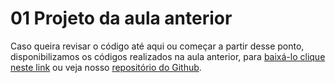 # 01 Projeto da aula anterior

Caso queira revisar o código até aqui ou começar a partir desse ponto, disponibilizamos os códigos realizados na aula anterior, para [baixá-lo clique neste link](https://github.com/alura-cursos/3213-jornada-milhas/archive/refs/heads/aula-4.zip) ou veja nosso [repositório do Github](https://github.com/alura-cursos/3213-jornada-milhas/tree/aula-4).
